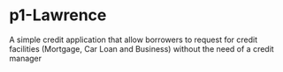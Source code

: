 
# p1-Lawrence
A simple credit application that allow borrowers to request for credit facilities (Mortgage, Car Loan and Business) without the need of a credit manager
